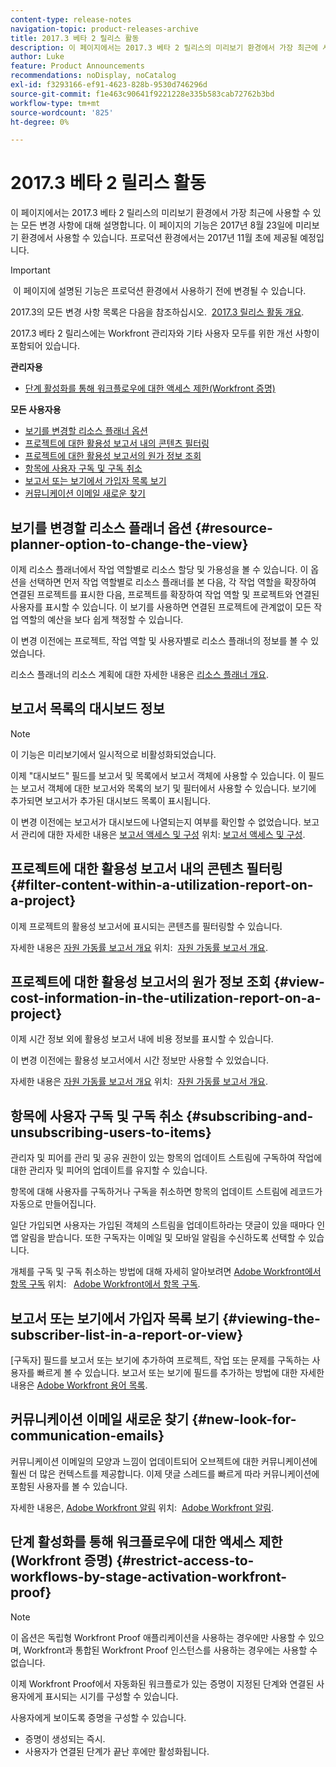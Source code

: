 ```yaml
---
content-type: release-notes
navigation-topic: product-releases-archive
title: 2017.3 베타 2 릴리스 활동
description: 이 페이지에서는 2017.3 베타 2 릴리스의 미리보기 환경에서 가장 최근에 사용할 수 있는 모든 변경 사항에 대해 설명합니다. 이 페이지의 기능은 2017년 8월 23일에 미리보기 환경에서 사용할 수 있습니다. 프로덕션 환경에서는 2017년 11월 초에 제공될 예정입니다.
author: Luke
feature: Product Announcements
recommendations: noDisplay, noCatalog
exl-id: f3293166-ef91-4623-828b-9530d746296d
source-git-commit: f1e463c90641f9221228e335b583cab72762b3bd
workflow-type: tm+mt
source-wordcount: '825'
ht-degree: 0%

---
```


# 2017.3 베타 2 릴리스 활동

이 페이지에서는 2017.3 베타 2 릴리스의 미리보기 환경에서 가장 최근에 사용할 수 있는 모든 변경 사항에 대해 설명합니다. 이 페이지의 기능은 2017년 8월 23일에 미리보기 환경에서 사용할 수 있습니다. 프로덕션 환경에서는 2017년 11월 초에 제공될 예정입니다.

>[!IMPORTANT]
>
> 이 페이지에 설명된 기능은 프로덕션 환경에서 사용하기 전에 변경될 수 있습니다.

2017.3의 모든 변경 사항 목록은 다음을 참조하십시오.  [2017.3 릴리스 활동 개요](../../../../product-announcements/product-releases/quarterly-release-archive/2017.3-release-activity/2017-3-release-activity-overview.md).

2017.3 베타 2 릴리스에는 Workfront 관리자와 기타 사용자 모두를 위한 개선 사항이 포함되어 있습니다.

**관리자용**

* [단계 활성화를 통해 워크플로우에 대한 액세스 제한(Workfront 증명)](#restrict-access-to-workflows-by-stage-activation-workfront-proof)

**모든 사용자용**

* [보기를 변경할 리소스 플래너 옵션](#resource-planner-option-to-change-the-view)
* [프로젝트에 대한 활용성 보고서 내의 콘텐츠 필터링](#filter-content-within-a-utilization-report-on-a-project)
* [프로젝트에 대한 활용성 보고서의 원가 정보 조회](#view-cost-information-in-the-utilization-report-on-a-project)
* [항목에 사용자 구독 및 구독 취소](#subscribing-and-unsubscribing-users-to-items)
* [보고서 또는 보기에서 가입자 목록 보기](#viewing-the-subscriber-list-in-a-report-or-view)
* [커뮤니케이션 이메일 새로운 찾기](#new-look-for-communication-emails)

## 보기를 변경할 리소스 플래너 옵션 {#resource-planner-option-to-change-the-view}

이제 리소스 플래너에서 작업 역할별로 리소스 할당 및 가용성을 볼 수 있습니다. 이 옵션을 선택하면 먼저 작업 역할별로 리소스 플래너를 본 다음, 각 작업 역할을 확장하여 연결된 프로젝트를 표시한 다음, 프로젝트를 확장하여 작업 역할 및 프로젝트와 연결된 사용자를 표시할 수 있습니다. 이 보기를 사용하면 연결된 프로젝트에 관계없이 모든 작업 역할의 예산을 보다 쉽게 책정할 수 있습니다.

이 변경 이전에는 프로젝트, 작업 역할 및 사용자별로 리소스 플래너의 정보를 볼 수 있었습니다.

리소스 플래너의 리소스 계획에 대한 자세한 내용은 [리소스 플래너 개요](../../../../resource-mgmt/resource-planning/get-started-resource-planner.md).

## 보고서 목록의 대시보드 정보

>[!NOTE]
>
>이 기능은 미리보기에서 일시적으로 비활성화되었습니다.

이제 &quot;대시보드&quot; 필드를 보고서 및 목록에서 보고서 객체에 사용할 수 있습니다. 이 필드는 보고서 객체에 대한 보고서와 목록의 보기 및 필터에서 사용할 수 있습니다. 보기에 추가되면 보고서가 추가된 대시보드 목록이 표시됩니다.

이 변경 이전에는 보고서가 대시보드에 나열되는지 여부를 확인할 수 없었습니다. 보고서 관리에 대한 자세한 내용은 [보고서 액세스 및 구성](../../../../reports-and-dashboards/reports/report-usage/access-organize-reports.md) 위치: [보고서 액세스 및 구성](../../../../reports-and-dashboards/reports/report-usage/access-organize-reports.md).

## 프로젝트에 대한 활용성 보고서 내의 콘텐츠 필터링 {#filter-content-within-a-utilization-report-on-a-project}

이제 프로젝트의 활용성 보고서에 표시되는 콘텐츠를 필터링할 수 있습니다.

자세한 내용은 [자원 가동률 보고서 개요](../../../../reports-and-dashboards/reports/using-built-in-reports/resource-utilization-report.md) 위치:  [자원 가동률 보고서 개요](../../../../reports-and-dashboards/reports/using-built-in-reports/resource-utilization-report.md).

## 프로젝트에 대한 활용성 보고서의 원가 정보 조회 {#view-cost-information-in-the-utilization-report-on-a-project}

이제 시간 정보 외에 활용성 보고서 내에 비용 정보를 표시할 수 있습니다.

이 변경 이전에는 활용성 보고서에서 시간 정보만 사용할 수 있었습니다.

자세한 내용은 [자원 가동률 보고서 개요](../../../../reports-and-dashboards/reports/using-built-in-reports/resource-utilization-report.md) 위치:  [자원 가동률 보고서 개요](../../../../reports-and-dashboards/reports/using-built-in-reports/resource-utilization-report.md).

## 항목에 사용자 구독 및 구독 취소 {#subscribing-and-unsubscribing-users-to-items}

관리자 및 피어를 관리 및 공유 권한이 있는 항목의 업데이트 스트림에 구독하여 작업에 대한 관리자 및 피어의 업데이트를 유지할 수 있습니다.

항목에 대해 사용자를 구독하거나 구독을 취소하면 항목의 업데이트 스트림에 레코드가 자동으로 만들어집니다.

일단 가입되면 사용자는 가입된 객체의 스트림을 업데이트하라는 댓글이 있을 때마다 인앱 알림을 받습니다. 또한 구독자는 이메일 및 모바일 알림을 수신하도록 선택할 수 있습니다.

개체를 구독 및 구독 취소하는 방법에 대해 자세히 알아보려면 [Adobe Workfront에서 항목 구독](../../../../workfront-basics/using-notifications/subscribe-to-items-in-workfront.md) 위치:   [Adobe Workfront에서 항목 구독](../../../../workfront-basics/using-notifications/subscribe-to-items-in-workfront.md).

## 보고서 또는 보기에서 가입자 목록 보기 {#viewing-the-subscriber-list-in-a-report-or-view}

[구독자] 필드를 보고서 또는 보기에 추가하여 프로젝트, 작업 또는 문제를 구독하는 사용자를 빠르게 볼 수 있습니다. 보고서 또는 보기에 필드를 추가하는 방법에 대한 자세한 내용은 [Adobe Workfront 용어 목록](../../../../workfront-basics/navigate-workfront/workfront-navigation/workfront-terminology-glossary.md).

## 커뮤니케이션 이메일 새로운 찾기 {#new-look-for-communication-emails}

커뮤니케이션 이메일의 모양과 느낌이 업데이트되어 오브젝트에 대한 커뮤니케이션에 훨씬 더 많은 컨텍스트를 제공합니다. 이제 댓글 스레드를 빠르게 따라 커뮤니케이션에 포함된 사용자를 볼 수 있습니다.

자세한 내용은, [Adobe Workfront 알림](../../../../workfront-basics/using-notifications/wf-notifications.md) 위치:  [Adobe Workfront 알림](../../../../workfront-basics/using-notifications/wf-notifications.md).

## 단계 활성화를 통해 워크플로우에 대한 액세스 제한(Workfront 증명) {#restrict-access-to-workflows-by-stage-activation-workfront-proof}

>[!NOTE]
>
>이 옵션은 독립형 Workfront Proof 애플리케이션을 사용하는 경우에만 사용할 수 있으며, Workfront과 통합된 Workfront Proof 인스턴스를 사용하는 경우에는 사용할 수 없습니다.

이제 Workfront Proof에서 자동화된 워크플로가 있는 증명이 지정된 단계와 연결된 사용자에게 표시되는 시기를 구성할 수 있습니다.

사용자에게 보이도록 증명을 구성할 수 있습니다.

* 증명이 생성되는 즉시.
* 사용자가 연결된 단계가 끝난 후에만 활성화됩니다. 
